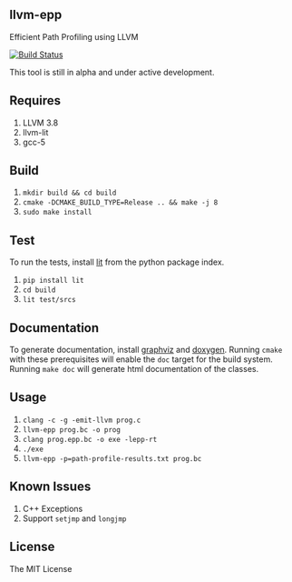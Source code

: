 ## llvm-epp 
Efficient Path Profiling using LLVM 

[![Build Status](https://travis-ci.org/sfu-arch/llvm-epp.svg?branch=master)](https://travis-ci.org/sfu-arch/llvm-epp)

This tool is still in alpha and under active development. 

## Requires 

1. LLVM 3.8
2. llvm-lit 
3. gcc-5

## Build 

1. `mkdir build && cd build`
2. `cmake -DCMAKE_BUILD_TYPE=Release .. && make -j 8`
3. `sudo make install`

## Test

To run the tests, install [lit](https://pypi.python.org/pypi/lit) from the python package index. 

1. `pip install lit`
2. `cd build`
3. `lit test/srcs`  

## Documentation

To generate documentation, install [graphviz](http://www.graphviz.org/) and [doxygen](http://www.stack.nl/~dimitri/doxygen/). Running `cmake` with these prerequisites will enable the `doc` target for the build system. Running `make doc` will generate html documentation of the classes.  

## Usage

1. `clang -c -g -emit-llvm prog.c`
2. `llvm-epp prog.bc -o prog`
3. `clang prog.epp.bc -o exe -lepp-rt`
4. `./exe`
5. `llvm-epp -p=path-profile-results.txt prog.bc`

## Known Issues 

1. C++ Exceptions  
2. Support `setjmp` and `longjmp`

## License 

The MIT License

